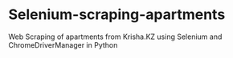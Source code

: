 # Selenium-scraping-apartments
Web Scraping of apartments from Krisha.KZ using Selenium and ChromeDriverManager in Python

